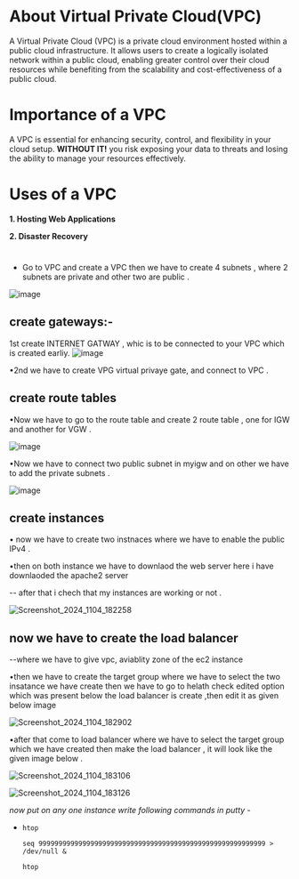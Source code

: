 # About Virtual Private Cloud(VPC)
A Virtual Private Cloud (VPC) is a private cloud environment hosted within a public cloud infrastructure. It allows users to create a logically isolated network within a public cloud, enabling greater control over their cloud resources while benefiting from the scalability and cost-effectiveness of a public cloud.

# Importance of a VPC
A VPC is essential for enhancing security, control, and flexibility in your cloud setup. **WITHOUT IT!**   you risk exposing your data to threats and losing the ability to manage your resources effectively.

# Uses of a VPC
**1. Hosting Web Applications**

**2. Disaster Recovery**



# 
- Go to VPC and create a VPC then we 
 have to create 4 subnets , where 2     subnets are private and other two are  public .

![image](https://github.com/user-attachments/assets/da062c01-c6bc-496f-862b-41c830407fe3)


## create  gateways:- 

 1st  create INTERNET GATWAY , whic is  to be connected to your VPC which is   created earliy.
![image](https://github.com/user-attachments/assets/aa0591f2-eafb-4bc3-815e-b52313b26bb6)



•2nd we have to create VPG virtual      privaye gate, and connect to VPC .

## create route tables 

•Now we have to go to the route table   and create 2 route table , one for     IGW and another for VGW .


![image](https://github.com/user-attachments/assets/b3d55501-2d31-41b6-861d-1a89f9473eb7)


•Now we have to connect two public      subnet in myigw and on other we have   to add the private subnets .

![image](https://github.com/user-attachments/assets/cb33be64-fa79-4be5-ab18-99cad9e3687d)


## create instances

• now we have to create two instnaces    where we have to enable the public     IPv4 .

•then on both instance we have to       downlaod the web server here i have    downlaoded the apache2 server

-- after that i chech that my             instances are working or not .

![Screenshot_2024_1104_182258](https://github.com/user-attachments/assets/c913fb61-bc91-43d2-bd2a-47fdba5e508e)

## now we have to create the load         balancer

--where we have to give vpc, aviablity   zone of the ec2 instance

•then we have to create the target      group where we have to select the two  insatance we have create then we have  to go to helath check edited option    which was present below the load       balancer is create ,then edit it as    given below image


![Screenshot_2024_1104_182902](https://github.com/user-attachments/assets/0ae0ab8a-9196-486b-ad41-b9e27c901240)

•after that come to load balancer       where we have to select the target     group which we have created then make  the load balancer , it will look like  the given image below .

![Screenshot_2024_1104_183106](https://github.com/user-attachments/assets/a891ba72-6a20-4f33-89c2-cbe07cd88904)

![Screenshot_2024_1104_183126](https://github.com/user-attachments/assets/1c5a8cf9-ff8d-4565-8968-7d1c0df5920a)

*now put on any one instance write following commands in putty -*

* ```
  htop
  ```
  ```
  seq 999999999999999999999999999999999999999999999999999999999 > /dev/null &
  ```
  ```
  htop
  ```




